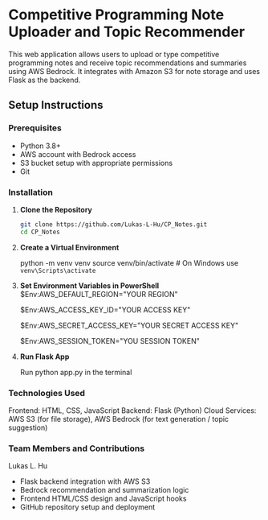 # Competitive Programming Note Uploader and Topic Recommender

This web application allows users to upload or type competitive programming notes and receive topic recommendations and summaries using AWS Bedrock. It integrates with Amazon S3 for note storage and uses Flask as the backend.

## Setup Instructions

### Prerequisites
- Python 3.8+
- AWS account with Bedrock access
- S3 bucket setup with appropriate permissions
- Git

### Installation

1. **Clone the Repository**

   ```bash
   git clone https://github.com/Lukas-L-Hu/CP_Notes.git
   cd CP_Notes

3. **Create a Virtual Environment**

   python -m venv venv
   source venv/bin/activate  # On Windows use `venv\Scripts\activate`

3. **Set Environment Variables in PowerShell**
   $Env:AWS_DEFAULT_REGION="YOUR REGION"

   $Env:AWS_ACCESS_KEY_ID="YOUR ACCESS KEY"

   $Env:AWS_SECRET_ACCESS_KEY="YOUR SECRET ACCESS KEY"

   $Env:AWS_SESSION_TOKEN="YOU SESSION TOKEN"

5. **Run Flask App**

   Run python app.py in the terminal

### Technologies Used

Frontend: HTML, CSS, JavaScript
Backend: Flask (Python)
Cloud Services: AWS S3 (for file storage), AWS Bedrock (for text generation / topic suggestion)

### Team Members and Contributions

Lukas L. Hu

- Flask backend integration with AWS S3
- Bedrock recommendation and summarization logic
- Frontend HTML/CSS design and JavaScript hooks
- GitHub repository setup and deployment
